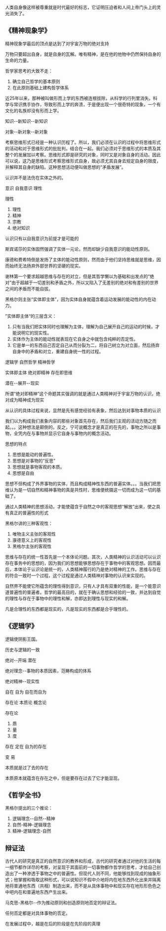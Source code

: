 人类自身像这样被尊重就是时代最好的标志，它证明压迫者和人间上帝门头上的灵光消失了。

## 《精神现象学》

精神现象学最后的顶点是达到了对宇宙万物的绝对支持

万物只要超出自身，就是自身的瓦解。唯有精神，是在他的他物中仍然保持自身的生命的力量。

哲学家思考的大致不走：
1. 确立自己哲学的基本原则
2. 在此原则基础上建构哲学体系

近25年以来，那种被叫做形而上学的东西被连根拔除，从科学的行列里消失。科学与常识携手协作，导致形而上学的奔溃，于是便出现一个很奇特的现象，一个有文化的名族却没有形而上学。

知识--新知识--新知识

对象--新对象--新对象

考察思维形式已经是一种认识历程了。所以，我们必须在认识的过程中将思维形式的活动和对于思维形式的批批判，结合在一起。我们必须对于思维形式的本质及其整个的发展加以考察。思维形式即是研究的对象，同时又是对象自身的活动。因此可以说，这乃是思维形式考察思维形式自身，故必须尤其自身去规定自身的限度，并解释其自身的缺陷。这种思想活动便叫做思想的“矛盾发展”。

认识并不是法伤在实体之外的。

意识 自我意识 理性

理性
1. 理性
2. 精神
3. 宗教
4. 绝对知识

认识只有以自我意识为前提才是可能的

斯宾诺莎的实体固然强调了实体一元论，然而却缺少自我意识的能动性原则。

康德和费希特倒是发扬了主体的能动性原则，然而由于他们坚持思维就是思维，因而始终无法扬弃外部世界的坚硬的现实。

谢林第一个要求超越思维与存在的对立，但是其哲学懒以为基础和出发点的“绝对”由于超越于一切差别和矛盾之外，所以又陷入了无差别的绝对和有差别的世界之间的矛盾而不能自拔。

黑格尔则主张“实体即主体”，因为实体自身就蕴含着运动发展的能动性的内在动力。

”实体即主体“的三层含义：
1. 只有当我们把实体同时也理解为主体，理解为自己展开自己的运动的时候，才能说明它的现实性。
2. 实体作为主体的能动性就表现在它自身之中就包含纯粹的否定性。
3. 它是单一的东西自己否定自己从而分裂为二，将自己树立为对立面，然后扬弃自身中的矛盾和对立，重建自身统一性的过程。


逻辑学 自然哲学  精神哲学


实体即主体  绝对即精神  存在即思维

潜在--展开--现实

所谓“绝对即精神”这个命题其实强调的就是通过人类精神对于宇宙万物的认识，绝对成为精神成为现实

从认识的具体过程来说，显然是先有感觉经验有表象，然后达到对事物本质的认识

我们以为构成我们表象内容的那些对象首先存在，然后我们主观的活动方随之而起。。。这种想法是颠倒的。反之，宁可说概念才是真正的在先的，事物之所以是事物，全凭内在与事物并显示它自身与事物内的概念活动。

思想的特点
1. 思想是能动的普遍性。
2. 思想是对事物的“反思”
3. 思想就是事物客观的本质。
4. 思想是自由

思想不但构成了外界事物的实体，而且构成精神性东西的普遍实体。。。当我们把思维认为是一切自然和精神事物的真是共性时，思维便统摄这一切而成为这一切的基础了。

通过人类精神的思想活动，才能使蕴含于自然之中的客观思想“解放”出来，使之具有真正的普遍性的形式

黑格尔讲的三种客观性：
1. 唯物主义主张的客观性
2. 康德意义上的客观性
3. 黑格尔主张的客观性


思维与存在的统一性首先是一个本体论问题。其次，人类精神的认识活动可以认识存在事务中的思想的，因为我们的思想能够思想存在于事物中的客观思想。因而最后，本体论于认识论是统一的，人类精神履行的乃是绝对精神的工作。思维与存在的符合一致时一个过程，这个过程是通过人类精神对事物的认识来实现的。

自然界不能使它所蕴含的理性得到意识，只有人才具有双重的性能，是一个能意识道普遍性的普遍者。哲学的最高目的，就在于确认思想和经验的一致，并达到自觉的理性与存在于事物中的理性和解，亦即达到理性与现实的和解。

凡是合理性的东西都是现实的，凡是现实的东西都是合乎理性的。

## 《逻辑学》
逻辑使阴影王国。

历史与逻辑的一致

绝对--开端 潜在

绝对理念--事物的本质因素，范畴构成的体系

绝对精神--现实性

自在 自为 自在而自为

存在论 本质论 概念论

存在论
1. 质
2. 量
3. 度

存在 定在 自为的存在

变 易

本质就是过了去的存在

本质原本就蕴含在存在之中，但是要存在过去了它才能显现。

## 《哲学全书》

黑格尔提出的三个推论：
1. 逻辑理念--自然--精神
2. 自然-精神-逻辑理念
3. 精神-逻辑理念-自然

## 辩证法
古代人的研究是真正的自然意识的教养和形成，古代的研究者通过对他的生活的每一细节都作详尽的考察，对呈现于其面前的一切事物都作哲学的思考，才给自己创造出了一种渗透于事物之中的普遍性。但现代人则不同，他能够找到现成的抽象形式；他掌握和吸取这种形式，可以说知识不假中介地将内在地东西外化出来并隔离地将普通地东西（共相）制造出来，而不是从具体事物中和现实存在地形形色色之中吧内在和普遍地东西产生出来。

马克思-黑格尔--作为推动原则和创造原则地否定的辩证法。

任何否定都是对具体事物的否定。

在发展过程中，越是在后的阶段是在先阶段的真理


